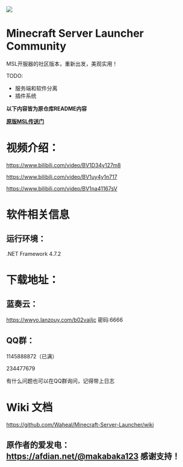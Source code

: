 <img src="https://www.waheal.top/assets/img/logo.ico">

# Minecraft Server Launcher Community

MSL开服器的社区版本，重新出发，美观实用！

TODO:

- 服务端和软件分离
- 插件系统

**以下内容皆为原仓库README内容**

**[原版MSL传送门](https://github.com/Waheal/Minecraft-Server-Launcher)**

# 视频介绍：

https://www.bilibili.com/video/BV1D34y127m8

https://www.bilibili.com/video/BV1uy4y1n717

https://www.bilibili.com/video/BV1na41167sV

# 软件相关信息
## 运行环境： 
.NET Framework 4.7.2

# 下载地址：

## 蓝奏云：

https://wwyo.lanzouy.com/b02vailjc
密码:6666

## QQ群：
1145888872（已满）

234477679

有什么问题也可以在QQ群询问，记得带上日志

# Wiki 文档

https://github.com/Waheal/Minecraft-Server-Launcher/wiki

## 原作者的爱发电：https://afdian.net/@makabaka123 感谢支持！
